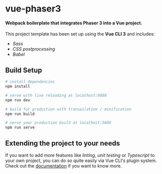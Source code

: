 # vue-phaser3

#### Webpack boilerplate that integrates Phaser 3 into a Vue project.

This project template has been set up using the **Vue CLI 3** and includes:
* *Sass*
* *CSS postprocessing*
* *Babel*

## Build Setup

``` bash
# install dependencies
npm install

# serve with live reloading at localhost:8080
npm run dev

# build for production with transpilation / minification
npm run build

# serve your production build at localhost:5000
npm run serve
```

## Extending the project to your needs

If you want to add more features like *linting*, *unit testing* or *Typescript* to
your own project, you can do so quite easily via Vue CLI's plugin system. Check
out the <a href="https://cli.vuejs.org/guide/" target="_blank">documentation</a>
if you want to know more.
